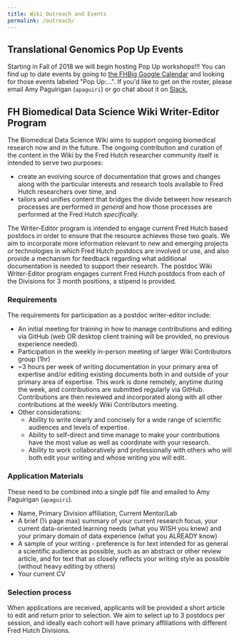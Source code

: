 ```yaml
---
title: Wiki Outreach and Events
permalink: /outreach/
---
```

## Translational Genomics Pop Up Events
Starting in Fall of 2018 we will begin hosting Pop Up workshops!!!  You can find up to date events by going to [the FHBig Google Calendar](https://calendar.google.com/calendar?cid=Z2QzMGRsaWZyaTRmdTdoMTA0Y3VxZGowZGdAZ3JvdXAuY2FsZW5kYXIuZ29vZ2xlLmNvbQ) and looking for those events labeled "Pop Up:...".  If you'd like to get on the roster, please email Amy Paguirigan (`apaguiri`) or go chat about it on [Slack.](https://fhbig.slack.com)  


## FH Biomedical Data Science Wiki Writer-Editor Program

The Biomedical Data Science Wiki aims to support ongoing biomedical research now and in the future. The ongoing contribution and curation of the content in the Wiki by the Fred Hutch researcher community itself is intended to serve two purposes:
- create an evolving source of documentation that grows and changes along with the particular interests and research tools available to Fred Hutch researchers over time, and
- tailors and unifies content that bridges the divide between how research processes are performed *in general* and how those processes are performed at the Fred Hutch *specifically.*


The Writer-Editor program is intended to engage current Fred Hutch based postdocs in order to ensure that the resource achieves those two goals.  We aim to incorporate more information relevant to new and emerging projects or technologies in which Fred Hutch postdocs are involved or use, and also provide a mechanism for feedback regarding what additional documentation is needed to support their research.  The postdoc Wiki Writer-Editor program engages current Fred Hutch postdocs from each of the Divisions for 3 month positions, a stipend is provided.  

### Requirements
The requirements for participation as a postdoc writer-editor include:
- An initial meeting for training in how to manage contributions and editing via GitHub (web OR desktop client training will be provided, no previous experience needed).  
- Participation in the weekly in-person meeting of larger Wiki Contributors group (1hr)
- ~3 hours per week of writing documentation in your primary area of expertise and/or editing existing documents both in and outside of your primary area of expertise.  This work is done remotely, anytime during the week, and contributions are submitted regularly via GitHub.  Contributions are then reviewed and incorporated along with all other contributions at the weekly Wiki Contributors meeting.  
- Other considerations:
  - Ability to write clearly and concisely for a wide range of scientific audiences and levels of expertise.  
  - Ability to self-direct and time manage to make your contributions have the most value as well as coordinate with your research.  
  - Ability to work collaboratively and professionally with others who will both edit your writing and whose writing you will edit.  

### Application Materials
These need to be combined into a single pdf file and emailed to Amy Paguirigan (`apaguiri`).
- Name, Primary Division affiliation, Current Mentor/Lab
- A brief (½ page max) summary of your current research focus, your current data-oriented learning needs (what you WISH you knew) and your primary domain of data experience (what you ALREADY know)
- A sample of your writing - preference is for text intended for as general a scientific audience as possible, such as an abstract or other review article, and for text that as closely reflects your writing style as possible (without heavy editing by others)
- Your current CV

### Selection process
When applications are received, applicants will be provided a short article to edit and return prior to selection.  We aim to select up to 3 postdocs per session, and ideally each cohort will have primary affiliations with different Fred Hutch Divisions.  
